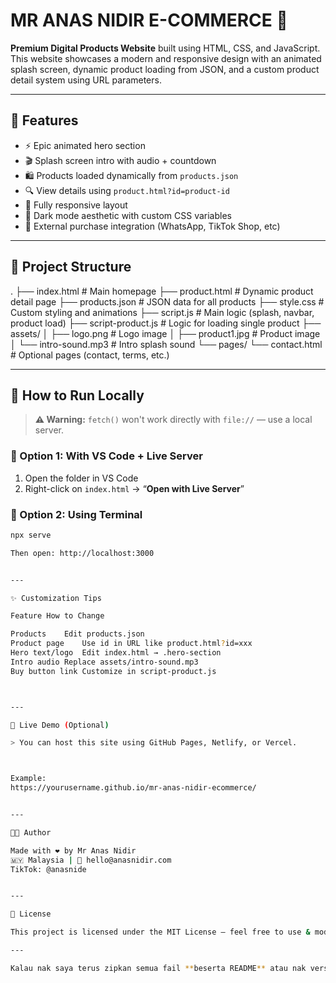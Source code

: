 # MR ANAS NIDIR E-COMMERCE 🛒

**Premium Digital Products Website** built using HTML, CSS, and JavaScript.  
This website showcases a modern and responsive design with an animated splash screen, dynamic product loading from JSON, and a custom product detail system using URL parameters.

---

## 🚀 Features

- ⚡ Epic animated hero section
- 🎬 Splash screen intro with audio + countdown
- 🛍 Products loaded dynamically from `products.json`
- 🔍 View details using `product.html?id=product-id`
- 📱 Fully responsive layout
- 🎨 Dark mode aesthetic with custom CSS variables
- 🔗 External purchase integration (WhatsApp, TikTok Shop, etc)

---

## 📁 Project Structure

. ├── index.html                # Main homepage ├── product.html              # Dynamic product detail page ├── products.json             # JSON data for all products ├── style.css                 # Custom styling and animations ├── script.js                 # Main logic (splash, navbar, product load) ├── script-product.js         # Logic for loading single product ├── assets/ │   ├── logo.png              # Logo image │   ├── product1.jpg          # Product image │   └── intro-sound.mp3       # Intro splash sound └── pages/ └── contact.html          # Optional pages (contact, terms, etc.)

---

## 🧪 How to Run Locally

> **⚠️ Warning:** `fetch()` won't work directly with `file://` — use a local server.

### 🔧 Option 1: With VS Code + Live Server

1. Open the folder in VS Code
2. Right-click on `index.html` → “**Open with Live Server**”

### 🔧 Option 2: Using Terminal

```bash
npx serve

Then open: http://localhost:3000


---

✨ Customization Tips

Feature	How to Change

Products	Edit products.json
Product page	Use id in URL like product.html?id=xxx
Hero text/logo	Edit index.html → .hero-section
Intro audio	Replace assets/intro-sound.mp3
Buy button link	Customize in script-product.js



---

🔗 Live Demo (Optional)

> You can host this site using GitHub Pages, Netlify, or Vercel.



Example:
https://yourusername.github.io/mr-anas-nidir-ecommerce/


---

👨‍💻 Author

Made with ❤️ by Mr Anas Nidir
🇲🇾 Malaysia | 📧 hello@anasnidir.com
TikTok: @anasnide


---

📄 License

This project is licensed under the MIT License – feel free to use & modify for personal or commercial projects.

---

Kalau nak saya terus zipkan semua fail **beserta README** atau nak versi GitHub Pages live, just bagi arahan je. Saya boleh terus setup repo structure dan push-ready 🛠️✨
